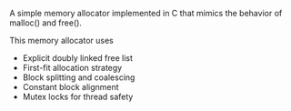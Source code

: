 A simple memory allocator implemented in C that mimics the behavior of malloc() and free().

This memory allocator uses
- Explicit doubly linked free list
- First-fit allocation strategy
- Block splitting and coalescing
- Constant block alignment
- Mutex locks for thread safety
